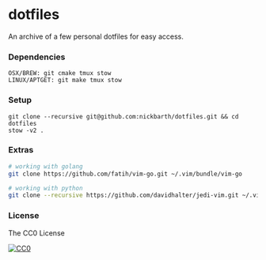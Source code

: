 # dotfiles

An archive of a few personal dotfiles for easy access.

### Dependencies

```terminal
OSX/BREW: git cmake tmux stow
LINUX/APTGET: git make tmux stow
```

### Setup

```terminal
git clone --recursive git@github.com:nickbarth/dotfiles.git && cd dotfiles
stow -v2 .
```
### Extras

```bash
# working with golang
git clone https://github.com/fatih/vim-go.git ~/.vim/bundle/vim-go

# working with python
git clone --recursive https://github.com/davidhalter/jedi-vim.git ~/.vim/bundle/jedi-vim
```

### License
The CC0 License

[![CC0](http://i.creativecommons.org/l/zero/1.0/88x31.png)](http://creativecommons.org/publicdomain/zero/1.0/)

